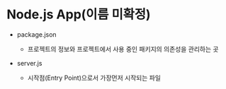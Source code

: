# Node.js App(이름 미확정)
- package.json
    - 프로젝트의 정보와 프로젝트에서 사용 중인 패키지의 의존성을 관리하는 곳 

- server.js
    - 시작점(Entry Point)으로서 가장먼저 시작되는 파일

